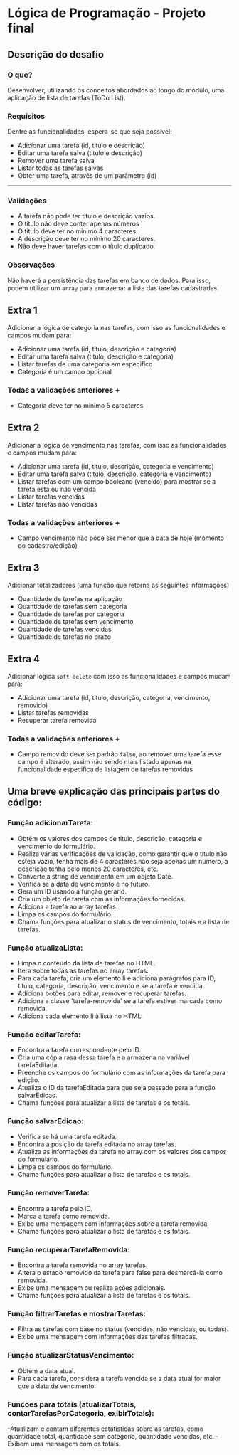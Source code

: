 # Lógica de Programação - Projeto final

## Descrição do desafio
    
### O que?
    
Desenvolver, utilizando os conceitos abordados ao longo do módulo, uma aplicação de lista de tarefas (ToDo List). 
    
### Requisitos

Dentre as funcionalidades, espera-se que seja possível:

- Adicionar uma tarefa (id, titulo e descrição)
- Editar uma tarefa salva (titulo e descrição)
- Remover uma tarefa salva
- Listar todas as tarefas salvas
- Obter uma tarefa, através de um parâmetro (id)
 ---
### Validações

- A tarefa não pode ter titulo e descrição vazios.
- O título não deve conter apenas números
- O titulo deve ter no mínimo 4 caracteres.
- A descrição deve ter no mínimo 20 caracteres.
- Não deve haver tarefas com o título duplicado.

### Observações
    
Não haverá a persistência das tarefas em banco de dados. Para isso, podem utilizar um `array` para armazenar a lista das tarefas cadastradas.

## Extra 1

Adicionar a lógica de categoria nas tarefas, com isso as funcionalidades e campos mudam para:

- Adicionar uma tarefa (id, titulo, descrição e categoria)
- Editar uma tarefa salva (titulo, descrição e categoria)
- Listar tarefas de uma categoria em especifico
- Categoria é um campo opcional

### Todas a validações anteriores +
- Categoria deve ter no mínimo 5 caracteres

## Extra 2

Adicionar a lógica de vencimento nas tarefas, com isso as funcionalidades e campos mudam para:

- Adicionar uma tarefa (id, titulo, descrição, categoria e vencimento)
- Editar uma tarefa salva (titulo, descrição, categoria e vencimento)
- Listar tarefas com um campo booleano (vencido) para mostrar se a tarefa está ou não vencida
- Listar tarefas vencidas
- Listar tarefas não vencidas

### Todas a validações anteriores +
- Campo vencimento não pode ser menor que a data de hoje (momento do cadastro/edição)

## Extra 3

Adicionar totalizadores (uma função que retorna as seguintes informações)

- Quantidade de tarefas na aplicação
- Quantidade de tarefas sem categoria
- Quantidade de tarefas por categoria
- Quantidade de tarefas sem vencimento
- Quantidade de tarefas vencidas
- Quantidade de tarefas no prazo

## Extra 4

Adicionar lógica `soft delete` com isso as funcionalidades e campos mudam para:

- Adicionar uma tarefa (id, titulo, descrição, categoria, vencimento, removido)
- Listar tarefas removidas
- Recuperar tarefa removida

### Todas a validações anteriores +
- Campo removido deve ser padrão `false`, ao remover uma tarefa esse campo é alterado, assim não sendo mais listado apenas na funcionalidade especifica de listagem de tarefas removidas


##  Uma breve explicação das principais partes do código:

### Função adicionarTarefa:
- Obtém os valores dos campos de título, descrição, categoria e vencimento do formulário.
- Realiza várias verificações de validação, como garantir que o título não esteja vazio, tenha mais de 4 caracteres,não seja apenas um número, a descrição tenha pelo menos 20 caracteres, etc.
- Converte a string de vencimento em um objeto Date.
- Verifica se a data de vencimento é no futuro.
- Gera um ID usando a função gerarid.
- Cria um objeto de tarefa com as informações fornecidas.
- Adiciona a tarefa ao array tarefas.
- Limpa os campos do formulário.
- Chama funções para atualizar o status de vencimento, totais e a lista de tarefas.

### Função atualizaLista:
- Limpa o conteúdo da lista de tarefas no HTML.
- Itera sobre todas as tarefas no array tarefas.
- Para cada tarefa, cria um elemento li e adiciona parágrafos para ID, título, categoria, descrição, vencimento e se a tarefa é vencida.
- Adiciona botões para editar, remover e recuperar tarefas.
- Adiciona a classe 'tarefa-removida' se a tarefa estiver marcada como removida.
- Adiciona cada elemento li à lista no HTML.

### Função editarTarefa:
- Encontra a tarefa correspondente pelo ID.
- Cria uma cópia rasa dessa tarefa e a armazena na variável tarefaEditada.
- Preenche os campos do formulário com as informações da tarefa para edição.
- Atualiza o ID da tarefaEditada para que seja passado para a função salvarEdicao.
- Chama funções para atualizar a lista de tarefas e os totais.

### Função salvarEdicao:
- Verifica se há uma tarefa editada.
- Encontra a posição da tarefa editada no array tarefas.
- Atualiza as informações da tarefa no array com os valores dos campos do formulário.
- Limpa os campos do formulário.
- Chama funções para atualizar a lista de tarefas e os totais.

### Função removerTarefa:
- Encontra a tarefa pelo ID.
- Marca a tarefa como removida.
- Exibe uma mensagem com informações sobre a tarefa removida.
- Chama funções para atualizar a lista de tarefas e os totais.

### Função recuperarTarefaRemovida:
- Encontra a tarefa removida no array tarefas.
- Altera o estado removido da tarefa para false para desmarcá-la como removida.
- Exibe uma mensagem ou realiza ações adicionais.
- Chama funções para atualizar a lista de tarefas e os totais.

### Função filtrarTarefas e mostrarTarefas:
- Filtra as tarefas com base no status (vencidas, não vencidas, ou todas).
- Exibe uma mensagem com informações das tarefas filtradas.

### Função atualizarStatusVencimento:
- Obtém a data atual.
- Para cada tarefa, considera a tarefa vencida se a data atual for maior que a data de vencimento.

### Funções para totais (atualizarTotais, contarTarefasPorCategoria, exibirTotais):
-Atualizam e contam diferentes estatísticas sobre as tarefas, como quantidade total, quantidade sem categoria, quantidade vencidas, etc.
-Exibem uma mensagem com os totais.